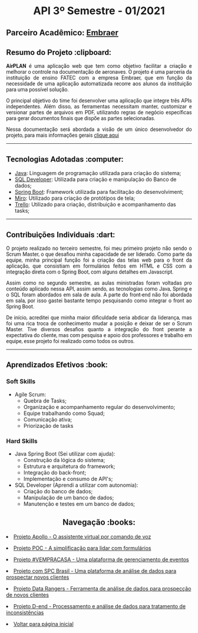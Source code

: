 
 <h1 align="center"> API 3º Semestre - 01/2021</h1>
  
  <h2> Parceiro Acadêmico: <a href="https://embraer.com/">Embraer</a></h2>
  <h2 style="font-family:roboto;"> Resumo do Projeto :clipboard:</h2>
  <p align="justify" style="font-family:roboto;"><b>AirPLAN</b> é uma aplicação web que tem como objetivo facilitar a criação e melhorar o controle na documentação de aeronaves. O projeto é uma parceria da instituição de ensino FATEC com a empresa Embraer, que em função da necessidade de uma aplicação automatizada recorre aos alunos da instituição para uma possível solução.</p>
    <p align="justify" style="font-family:roboto;">O principal objetivo do time foi desenvolver uma aplicação que integre três APIs independentes. Além disso, as ferramentas necessitam manter, customizar e versionar partes de arquivos em PDF, utilizando regras de negócio específicas para gerar documentos finais que dispõe as partes selecionadas.</p>
  <p align="justify" style="font-family:roboto;">Nessa documentação será abordada a visão de um único desenvolvedor do projeto, para mais informações gerais <a href="https://github.com/GabrielSG20/Projeto_Integrador_3BD-1Sem2021">clique aqui</a></p>
  
  ---
  
  <h2 style="font-family:roboto;"> Tecnologias Adotadas :computer:</h2>
  
  * [Java](https://www.java.com/pt_BR/): Linguagem de programação utilizada para criação do sistema;
  * [SQL Developer](https://www.oracle.com/tools/downloads/sqldev-downloads.html): Utilizada para criação e manipulação do Banco de dados;
  * [Spring Boot](https://spring.io/): Framework utilizada para facilitação do desenvolviment;
  * [Miro](https://mockflow.com/apps/wireframepro/): Utilizado para criação de protótipos de tela;
  * [Trello](https://trello.com/pt-BR): Utilizado para criação, distribuição e acompanhamento das tasks;
  
  ---
  
  <h2 style="font-family:roboto;"> Contribuições Individuais :dart:</h2>
  
   <p align="justify" style="font-family:roboto;">O projeto realizado no terceiro semestre, foi meu primeiro projeto não sendo o Scrum Master, o que desafiou minha capacidade de ser liderado. Como parte da equipe, minha principal função foi a criação das telas web para o front da aplicação, que consistiam em formulários feitos em HTML e CSS com a integração direta com o Spring Boot, com alguns detalhes em Javascript.</p>
   <p align="justify" style="font-family:roboto;">Assim como no segundo semestre, as aulas ministradas foram voltadas pro conteúdo aplicado nessa API, assim sendo, as tecnologias como Java, Spring e o SQL foram abordados em sala de aula. A parte do front-end não foi abordada em sala, por isso gastei bastante tempo pesquisando como integrar o front ao Spring Boot.</p>
   <p align="justify" style="font-family:roboto;">De início, acreditei que minha maior dificuldade seria abdicar da liderança, mas foi uma rica troca de conhecimento mudar a posição e deixar de ser o Scrum Master. Tive diversos desafios quanto a integração do front perante a expectativa do cliente, mas com pesquisa e apoio dos professores e trabalho em equipe, esse projeto foi realizado como todos os outros.</p>
  
  ---
   
  <h2 style="font-family:roboto;"> Aprendizados Efetivos :book:</h2>
  
  <h3 align="justify">Soft Skills</h3>
  <ul>
    <li>Agile Scrum:
    <ul>
      <li>Quebra de Tasks;</li>
      <li>Organização e acompanhamento regular do desenvolvimento;</li>   
      <li>Equipe trabalhando como Squad;</li>
      <li>Comunicação ativa;</li>
      <li>Priorização de tasks</li>
     </ul></li>
  </ul>
  <h3 align="justify">Hard Skills</h3>
  <ul>
    <li>Java Spring Boot (Sei utilizar com ajuda):
    <ul>
     <li>Construção da lógica do sistema;</li>
      <li>Estrutura e arquitetura do framework;</li>
      <li>Integração do back-front;</li>   
      <li>Implementação e consumo de API's;</li>
      </ul></li>
     <li>SQL Developer (Aprendi a utilizar com autonomia):
     <ul>
       <li>Criação do banco de dados;</li>
       <li>Manipulação de um banco de dados;</li>
       <li>Manutenção e testes em um banco de dados;</li>
     </ul></li>
  </ul>
    <h2 align="center"> Navegação :books:</h2>
  <p align="justify" style="font-family:roboto;"><li><a href="https://github.com/MikeBBatista/dossie/blob/main/API_1.md">Projeto Apollo - O assistente virtual por comando de voz</a></li></p>
  <p align="justify" style="font-family:roboto;"><li><a href="https://github.com/MikeBBatista/dossie/blob/main/API_2.md">Projeto POC - A simplificação para lidar com formulários</a></li></p>
  <p align="justify" style="font-family:roboto;"><li><a href="https://github.com/MikeBBatista/dossie/blob/main/API_4.md">Projeto #VEMPRACASA - Uma plataforma de gerenciamento de eventos</a></li></p>
  <p align="justify" style="font-family:roboto;"><li><a href="https://github.com/MikeBBatista/dossie/blob/main/API_5.md">Projeto com SPC Brasil - Uma plataforma de análise de dados para prospectar novos clientes</a></li></p>
  <p align="justify" style="font-family:roboto;"><li><a href="https://github.com/MikeBBatista/dossie/blob/main/API_5.md">Projeto Data Rangers - Ferramenta de análise de dados para prospecção de novos clientes</a></li></p>
  <p align="justify" style="font-family:roboto;"><li><a href="https://github.com/MikeBBatista/dossie/blob/main/API_6.md">Projeto D-end - Processamento e análise de dados para tratamento de inconsistências</a></li></p>
  <p align="justify" style="font-family:roboto;"><li><a href="https://github.com/MikeBBatista/dossie/blob/main/README.md">Voltar para página inicial</a></li></p>

